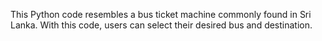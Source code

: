 This Python code resembles a bus ticket machine commonly found in Sri Lanka. With this code, users can select their desired bus and destination.
